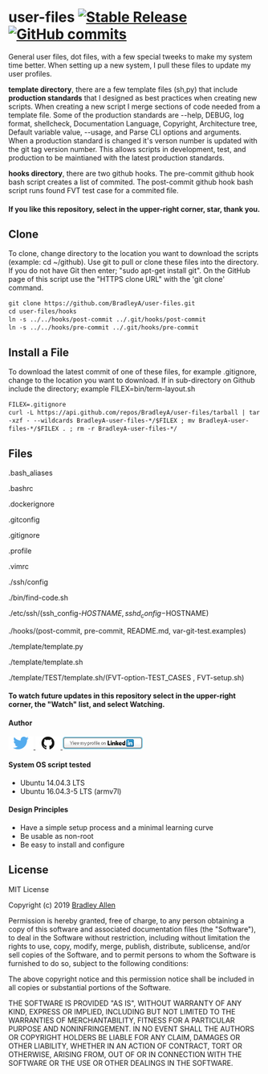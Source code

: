 # user-files  [![Stable Release](https://img.shields.io/badge/Release-3.227-blue.svg)](https://github.com/BradleyA/user-files/releases/tag/3.227)    [![GitHub commits](https://img.shields.io/github/commits-since/BradleyA/user-files/3.227.svg)](https://github.com/BradleyA/user-files/commits/)
General user files, dot files, with a few special tweeks to make my system time better.  When setting up a new system, I pull these files to update my user profiles.

**template directory**, there are a few template files (sh,py) that include **production standards** that I designed as best practices when creating new scripts.  When creating a new script I merge sections of code needed from a template file.  Some of the production standards are --help, DEBUG, log format, shellcheck, Documentation Language, Copyright, Architecture tree, Default variable value, --usage, and Parse CLI options and arguments.  When a production standard is changed it's verson number is updated with the git tag version number.  This allows scripts in development, test, and production to be maintianed with the latest production standards.

**hooks directory**, there are two github hooks.  The pre-commit github hook bash script creates a list of commited.  The post-commit github hook bash script runs found FVT test case for a commited file.

#### If you like this repository, select in the upper-right corner, star, thank you.

## Clone

To clone, change directory to the location you want to download the scripts (example: cd ~/github).  Use git to pull or clone these files into the directory. If you do not have Git then enter; "sudo apt-get install git". On the GitHub page of this script use the "HTTPS clone URL" with the 'git clone' command.

    git clone https://github.com/BradleyA/user-files.git
    cd user-files/hooks
    ln -s ../../hooks/post-commit ../.git/hooks/post-commit
    ln -s ../../hooks/pre-commit ../.git/hooks/pre-commit

## Install a File

To download the latest commit of one of these files, for example .gitignore, change to the location you want to download.  If in sub-directory on Github include the directory; example   FILEX=bin/term-layout.sh

    FILEX=.gitignore
    curl -L https://api.github.com/repos/BradleyA/user-files/tarball | tar -xzf - --wildcards BradleyA-user-files-*/$FILEX ; mv BradleyA-user-files-*/$FILEX . ; rm -r BradleyA-user-files-*/

## Files

.bash_aliases

.bashrc

.dockerignore

.gitconfig

.gitignore

.profile

.vimrc

./ssh/config

./bin/find-code.sh

./etc/ssh/(ssh_config-$HOSTNAME, sshd_config-$HOSTNAME)

./hooks/(post-commit, pre-commit, README.md, var-git-test.examples)

./template/template.py

./template/template.sh

./template/TEST/template.sh/(FVT-option-TEST_CASES , FVT-setup.sh)

#### To watch future updates in this repository select in the upper-right corner, the "Watch" list, and select Watching.

#### Author
[<img id="twitter" src="images/twitter.png" width="50" a="twitter.com/bradleyaustintx/">
](https://twitter.com/bradleyaustintx/)   [<img id="github" src="images/github.png" width="50" a="https://github.com/BradleyA/">
](https://github.com/BradleyA/)    [<img src="images/linkedin.png" style="max-width:100%;" >](https://www.linkedin.com/in/bradleyhallen)

#### System OS script tested
 * Ubuntu 14.04.3   LTS
 * Ubuntu 16.04.3-5 LTS (armv7l)

#### Design Principles
 * Have a simple setup process and a minimal learning curve
 * Be usable as non-root
 * Be easy to install and configure

## License
MIT License

Copyright (c) 2019  [Bradley Allen](https://www.linkedin.com/in/bradleyhallen)

Permission is hereby granted, free of charge, to any person obtaining a copy of this software and associated documentation files (the "Software"), to deal in the Software without restriction, including without limitation the rights to use, copy, modify, merge, publish, distribute, sublicense, and/or sell copies of the Software, and to permit persons to whom the Software is furnished to do so, subject to the following conditions:

The above copyright notice and this permission notice shall be included in all copies or substantial portions of the Software.

THE SOFTWARE IS PROVIDED "AS IS", WITHOUT WARRANTY OF ANY KIND, EXPRESS OR IMPLIED, INCLUDING BUT NOT LIMITED TO THE WARRANTIES OF MERCHANTABILITY, FITNESS FOR A PARTICULAR PURPOSE AND NONINFRINGEMENT. IN NO EVENT SHALL THE AUTHORS OR COPYRIGHT HOLDERS BE LIABLE FOR ANY CLAIM, DAMAGES OR OTHER LIABILITY, WHETHER IN AN ACTION OF CONTRACT, TORT OR OTHERWISE, ARISING FROM, OUT OF OR IN CONNECTION WITH THE SOFTWARE OR THE USE OR OTHER DEALINGS IN THE SOFTWARE.
